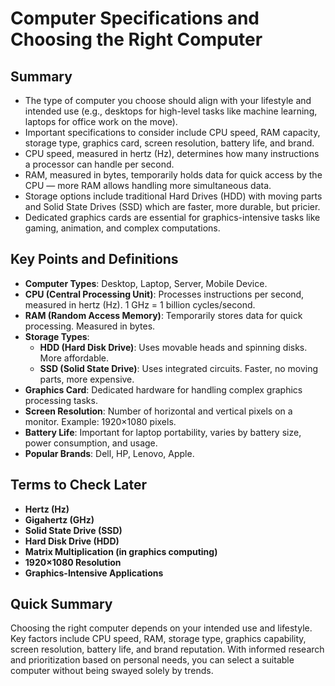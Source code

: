 # Computer Specifications and Choosing the Right Computer

## Summary

- The type of computer you choose should align with your lifestyle and intended use (e.g., desktops for high-level tasks like machine learning, laptops for office work on the move).
- Important specifications to consider include CPU speed, RAM capacity, storage type, graphics card, screen resolution, battery life, and brand.
- CPU speed, measured in hertz (Hz), determines how many instructions a processor can handle per second.
- RAM, measured in bytes, temporarily holds data for quick access by the CPU — more RAM allows handling more simultaneous data.
- Storage options include traditional Hard Drives (HDD) with moving parts and Solid State Drives (SSD) which are faster, more durable, but pricier.
- Dedicated graphics cards are essential for graphics-intensive tasks like gaming, animation, and complex computations.

## Key Points and Definitions

- **Computer Types**: Desktop, Laptop, Server, Mobile Device.
- **CPU (Central Processing Unit)**: Processes instructions per second, measured in hertz (Hz). 1 GHz = 1 billion cycles/second.
- **RAM (Random Access Memory)**: Temporarily stores data for quick processing. Measured in bytes.
- **Storage Types**:
  - **HDD (Hard Disk Drive)**: Uses movable heads and spinning disks. More affordable.
  - **SSD (Solid State Drive)**: Uses integrated circuits. Faster, no moving parts, more expensive.
- **Graphics Card**: Dedicated hardware for handling complex graphics processing tasks.
- **Screen Resolution**: Number of horizontal and vertical pixels on a monitor. Example: 1920×1080 pixels.
- **Battery Life**: Important for laptop portability, varies by battery size, power consumption, and usage.
- **Popular Brands**: Dell, HP, Lenovo, Apple.

## Terms to Check Later

- **Hertz (Hz)**
- **Gigahertz (GHz)**
- **Solid State Drive (SSD)**
- **Hard Disk Drive (HDD)**
- **Matrix Multiplication (in graphics computing)**
- **1920×1080 Resolution**
- **Graphics-Intensive Applications**

## Quick Summary

Choosing the right computer depends on your intended use and lifestyle. Key factors include CPU speed, RAM, storage type, graphics capability, screen resolution, battery life, and brand reputation. With informed research and prioritization based on personal needs, you can select a suitable computer without being swayed solely by trends.
